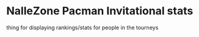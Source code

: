 # NalleZone Pacman Invitational stats
 thing for displaying rankings/stats for people in the tourneys
